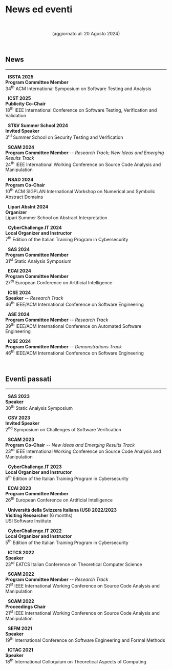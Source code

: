 # News ed eventi


<br>
<p align=center>(aggiornato al: 20 Agosto 2024)</p>

<br>

## News

---

<i class="fas fa-user-edit"></i> &nbsp; **ISSTA 2025** <br>
**Program Committee Member** <br> 34<sup>th</sup> ACM International Symposium on Software Testing and Analysis

<i class="fas fa-user-cog"></i> &nbsp; **ICST 2025** <br>
**Publicity Co-Chair** <br> 18<sup>th</sup> IEEE International Conference on Software Testing, Verification and Validation

<i class="fas fa-chalkboard-teacher"></i> &nbsp; **ST&V Summer School 2024** <br>
**Invited Speaker** <br> 3<sup>rd</sup> Summer School on Security Testing and Verification

<i class="fas fa-user-edit"></i> &nbsp; **SCAM 2024** <br>
**Program Committee Member** -- *Research Track*; *New Ideas and Emerging Results Track* <br> 24<sup>th</sup> IEEE International Working Conference on Source Code Analysis and Manipulation

<i class="fas fa-users-cog"></i> &nbsp; **NSAD 2024** <br>
**Program Co-Chair** <br> 10<sup>th</sup> ACM SIGPLAN International Workshop on Numerical and Symbolic Abstract Domains

<i class="fas fa-users-cog"></i> &nbsp; **Lipari AbsInt 2024** <br>
**Organizer** <br> Lipari Summer School on Abstract Interpretation

<i class="fas fa-user-shield"></i> &nbsp; **CyberChallenge.IT 2024** <br>
**Local Organizer and Instructor** <br> 7<sup>th</sup> Edition of the Italian Training Program in Cybersecurity

<i class="fas fa-user-edit"></i> &nbsp; **SAS 2024** <br>
**Program Committee Member** <br> 31<sup>st</sup> Static Analysis Symposium

<i class="fas fa-user-edit"></i> &nbsp; **ECAI 2024** <br>
**Program Committee Member** <br> 27<sup>th</sup> European Conference on Artificial Intelligence

<i class="fas fa-chalkboard-teacher"></i> &nbsp; **ICSE 2024** <br>
**Speaker** -- *Research Track* <br> 46<sup>th</sup> IEEE/ACM International Conference on Software Engineering

<i class="fas fa-user-edit"></i> &nbsp; **ASE 2024** <br>
**Program Committee Member** -- *Research Track* <br> 39<sup>th</sup> IEEE/ACM International Conference on Automated Software Engineering

<i class="fas fa-user-edit"></i> &nbsp; **ICSE 2024** <br>
**Program Committee Member** -- *Demonstrations Track* <br> 46<sup>th</sup> IEEE/ACM International Conference on Software Engineering

<br>

## Eventi passati

---

<i class="fas fa-chalkboard-teacher"></i> &nbsp; **SAS 2023** <br>
**Speaker** <br> 30<sup>th</sup> Static Analysis Symposium

<i class="fas fa-chalkboard-teacher"></i> &nbsp; **CSV 2023** <br>
**Invited Speaker** <br> 2<sup>nd</sup> Symposium on Challenges of Software Verification

<i class="fas fa-users-cog"></i> &nbsp; **SCAM 2023** <br>
**Program Co-Chair** -- *New Ideas and Emerging Results Track* <br> 23<sup>rd</sup> IEEE International Working Conference on Source Code Analysis and Manipulation

<i class="fas fa-user-shield"></i> &nbsp; **CyberChallenge.IT 2023** <br>
**Local Organizer and Instructor** <br> 6<sup>th</sup> Edition of the Italian Training Program in Cybersecurity

<i class="fas fa-user-edit"></i> &nbsp; **ECAI 2023** <br>
**Program Committee Member** <br> 26<sup>th</sup> European Conference on Artificial Intelligence

<i class="fas fa-globe-europe"></i> &nbsp; **Universit&agrave; della Svizzera Italiana (USI) 2022/2023** <br>
**Visiting Researcher** (6 months)  <br> USI Software Institute

<i class="fas fa-user-shield"></i> &nbsp; **CyberChallenge.IT 2022** <br>
**Local Organizer and Instructor** <br> 5<sup>th</sup> Edition of the Italian Training Program in Cybersecurity

<i class="fas fa-chalkboard-teacher"></i> &nbsp; **ICTCS 2022** <br>
**Speaker** <br> 23<sup>rd</sup> EATCS Italian Conference on Theoretical Computer Science

<i class="fas fa-user-edit"></i> &nbsp; **SCAM 2022** <br>
**Program Committee Member** -- *Research Track* <br> 21<sup>st</sup> IEEE International Working Conference on Source Code Analysis and Manipulation

<i class="fas fa-users-cog"></i> &nbsp; **SCAM 2022** <br>
**Proceedings Chair** <br> 21<sup>st</sup> IEEE International Working Conference on Source Code Analysis and Manipulation

<i class="fas fa-chalkboard-teacher"></i> &nbsp; **SEFM 2021** <br>
**Speaker** <br> 19<sup>th</sup> International Conference on Software Engineering and Formal Methods

<i class="fas fa-chalkboard-teacher"></i> &nbsp; **ICTAC 2021** <br>
**Speaker** <br> 18<sup>th</sup> International Colloquium on Theoretical Aspects of Computing

<br>

